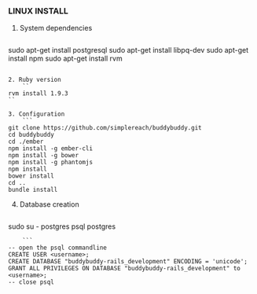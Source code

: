 ### LINUX INSTALL
1. System dependencies
    ```
sudo apt-get install postgresql
sudo apt-get install libpq-dev
sudo apt-get install npm
sudo apt-get install rvm
```

2. Ruby version
    ``
rvm install 1.9.3
``

3. Configuration
    ```
git clone https://github.com/simplereach/buddybuddy.git
cd buddybuddy
cd ./ember
npm install -g ember-cli
npm install -g bower
npm install -g phantomjs
npm install
bower install
cd ..
bundle install
```

4. Database creation
    ```
sudo su - postgres
psql postgres
```
    ```
-- open the psql commandline
CREATE USER <username>;
CREATE DATABASE "buddybuddy-rails_development" ENCODING = 'unicode';
GRANT ALL PRIVILEGES ON DATABASE "buddybuddy-rails_development" to <username>;
-- close psql
```
